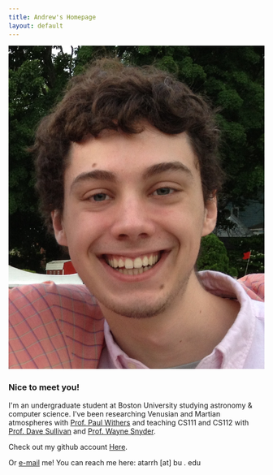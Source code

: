 ```yaml
---
title: Andrew's Homepage
layout: default
---
```


<div style="overflow: hidden;">
<img src="headshot.jpg" id="img_frame"
title="muh face" />

### Nice to meet you!

<p>I'm an undergraduate student at Boston University studying astronomy & computer
science.  I've been researching Venusian and Martian atmospheres with
<a href="http://sirius.bu.edu/withers/">Prof. Paul Withers</a> and teaching
CS111 and CS112 with <a href="http://cs-people.bu.edu/dgs/">Prof. Dave
Sullivan</a> and <a href="http://www.cs.bu.edu/~snyder/">Prof. Wayne
Snyder</a>.</p>

<p>Check out my github account <a href=https://github.com/atarrh/>Here</a>.</p>

<p>Or <a href="mailto:atarrh@bu.edu">e-mail</a> me! You can reach me here: atarrh [at] bu . edu</p>


